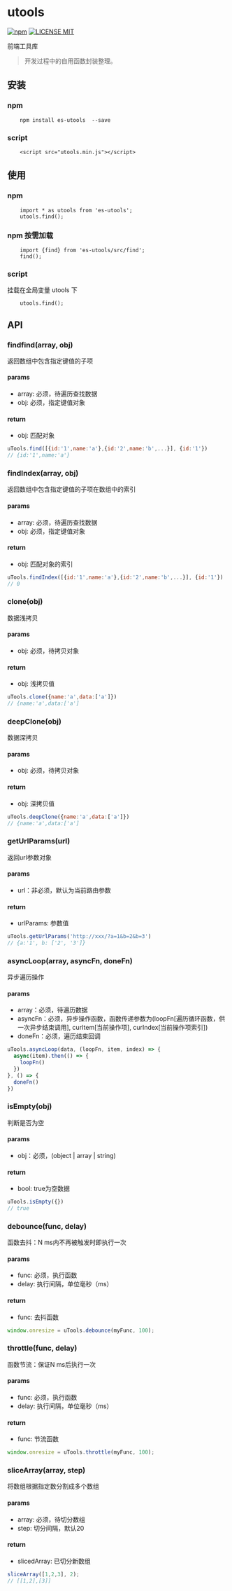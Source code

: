 # utools
[![npm](https://img.shields.io/npm/v/es-utools.svg)](https://www.npmjs.com/package/es-utools) 
[![LICENSE MIT](https://img.shields.io/npm/l/es-utools.svg)](https://www.npmjs.com/package/es-utools) 

前端工具库
> 开发过程中的自用函数封装整理。

## 安装

### npm
```
    npm install es-utools  --save
```

### script
```
    <script src="utools.min.js"></script>
```

## 使用

### npm
```
    import * as utools from 'es-utools';
    utools.find();
```

### npm 按需加载
```
    import {find} from 'es-utools/src/find';
    find();
```

### script
挂载在全局变量 utools 下
```
    utools.find();
```

## API

### findfind(array, obj)
返回数组中包含指定键值的子项
#### params
* array: 必须，待遍历查找数据
* obj: 必须，指定键值对象
#### return
* obj: 匹配对象

``` javascript
uTools.find([{id:'1',name:'a'},{id:'2',name:'b',...}], {id:'1'})
// {id:'1',name:'a'}
```

### findIndex(array, obj)
返回数组中包含指定键值的子项在数组中的索引
#### params
* array: 必须，待遍历查找数据
* obj: 必须，指定键值对象
#### return
* obj: 匹配对象的索引
``` javascript
uTools.findIndex([{id:'1',name:'a'},{id:'2',name:'b',...}], {id:'1'})
// 0
```

### clone(obj)
数据浅拷贝
#### params
* obj: 必须，待拷贝对象
#### return
* obj: 浅拷贝值
``` javascript
uTools.clone({name:'a',data:['a']})
// {name:'a',data:['a']
```

### deepClone(obj)
数据深拷贝
#### params
* obj: 必须，待拷贝对象
#### return
* obj: 深拷贝值
``` javascript
uTools.deepClone({name:'a',data:['a']})
// {name:'a',data:['a']
```

### getUrlParams(url)
返回url参数对象
#### params
* url：非必须，默认为当前路由参数
#### return
* urlParams: 参数值

``` javascript
uTools.getUrlParams('http://xxx/?a=1&b=2&b=3')
// {a:'1', b: ['2', '3']}
```

### asyncLoop(array, asyncFn, doneFn)
异步遍历操作
#### params
* array：必须，待遍历数据
* asyncFn：必须，异步操作函数，函数传递参数为(loopFn[遍历循环函数，供一次异步结束调用], curItem[当前操作项], curIndex[当前操作项索引])
* doneFn：必须，遍历结束回调

``` javascript
uTools.asyncLoop(data, (loopFn, item, index) => {
  async(item).then(() => {
    loopFn()
  })
}, () => {
  doneFn()
})
```

### isEmpty(obj)
判断是否为空
#### params
* obj：必须，(object | array | string)
#### return
* bool: true为空数据

``` javascript
uTools.isEmpty({})
// true
```

### debounce(func, delay)
函数去抖：N ms内不再被触发时即执行一次
#### params
* func: 必须，执行函数
* delay: 执行间隔，单位毫秒（ms）
#### return
* func: 去抖函数

``` javascript
window.onresize = uTools.debounce(myFunc, 100);
```

### throttle(func, delay)
函数节流：保证N ms后执行一次
#### params
* func: 必须，执行函数
* delay: 执行间隔，单位毫秒（ms）
#### return
* func: 节流函数

``` javascript
window.onresize = uTools.throttle(myFunc, 100);
```

### sliceArray(array, step)
将数组根据指定数分割成多个数组
#### params
* array: 必须，待切分数组
* step: 切分间隔，默认20
#### return
* slicedArray: 已切分新数组

``` javascript
sliceArray([1,2,3], 2);
// [[1,2],[3]]
```
